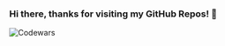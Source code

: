 ### Hi there, thanks for visiting my GitHub Repos! 👋

![Codewars](https://github.r2v.ch/codewars?user=EduardoAquinta)


<!--
**EduardoAquinta/EduardoAquinta** is a ✨ _special_ ✨ repository because its `README.md` (this file) appears on your GitHub profile.

Here are some ideas to get you started:

- 🔭 I’m currently working on ...
- 🌱 I’m currently learning ...
- 👯 I’m looking to collaborate on ...
- 🤔 I’m looking for help with ...
- 💬 Ask me about ...
- 📫 How to reach me: ...
- 😄 Pronouns: ...
- ⚡ Fun fact: ...
-->
